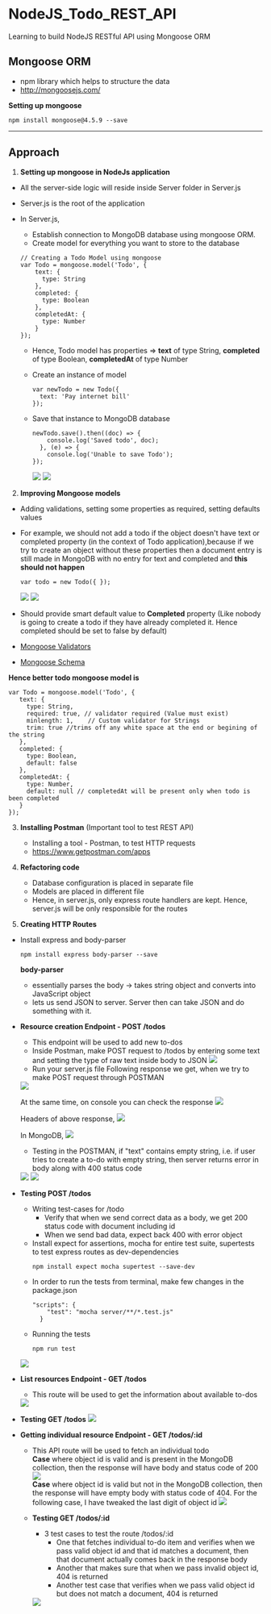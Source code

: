 # NodeJS_Todo_REST_API
Learning to build NodeJS RESTful API using Mongoose ORM
<br>

## Mongoose ORM
- npm library which helps to structure the data
- http://mongoosejs.com/

**Setting up mongoose** <br>

```
npm install mongoose@4.5.9 --save
```

<hr>

## Approach

1. **Setting up mongoose in NodeJs application**

- All the server-side logic will reside inside Server folder in Server.js
- Server.js is the root of the application
- In Server.js, 
  - Establish connection to MongoDB database using mongoose ORM.
  - Create model for everything you want to store to the database
  
  ```
  // Creating a Todo Model using mongoose
  var Todo = mongoose.model('Todo', {
      text: {
        type: String
      },
      completed: {
        type: Boolean
      },
      completedAt: {
        type: Number
      }
  });
  ```
  - Hence, Todo model has properties => **text** of type String, **completed** of type Boolean, **completedAt** of type Number 
  - Create an instance of model
    ```
    var newTodo = new Todo({
      text: 'Pay internet bill'
    });
    ```
  - Save that instance to MongoDB database
    ```
    newTodo.save().then((doc) => {
        console.log('Saved todo', doc);
      }, (e) => {
        console.log('Unable to save Todo');
    });
    ```
 
     <img src = "https://github.com/patilankita79/NodeJS_Todo_REST_API/blob/master/Screenshots/1_SavingInstanceToDB_1.png">
     <img src = "https://github.com/patilankita79/NodeJS_Todo_REST_API/blob/master/Screenshots/2_SavingInstanceToDB_2.png" >
  
 2. **Improving Mongoose models**
   - Adding validations, setting some properties as required, setting defaults values
   - For example, 
     we should not add a todo if the object doesn't have text or completed property (in the context of Todo application),because if we try to create an object without these properties then a document entry is still made in MongoDB with no entry for text and completed and **this should not happen**
     
     ```
     var todo = new Todo({ });
     ```
     <img src = "https://github.com/patilankita79/NodeJS_Todo_REST_API/blob/master/Screenshots/4_ImprovingMongooseModel_2.png">
     <img src = "https://github.com/patilankita79/NodeJS_Todo_REST_API/blob/master/Screenshots/3_ImprovingMongooseModel_2.jpg" >
     
   - Should provide smart default value to **Completed** property (Like nobody is going to create a todo if they have already completed it. Hence completed should be set to false by default)
   
  - <a href = "http://mongoosejs.com/docs/validation.html">Mongoose Validators</a>
  - <a href = "http://mongoosejs.com/docs/guide.html">Mongoose Schema</a>
   
   **Hence better todo mongoose model is**
   
   ```
   var Todo = mongoose.model('Todo', {
      text: {
        type: String,
        required: true, // validator required (Value must exist)
        minlength: 1,    // Custom validator for Strings
        trim: true //trims off any white space at the end or begining of the string
      },
      completed: {
        type: Boolean,
        default: false
      },
      completedAt: {
        type: Number,
        default: null // completedAt will be present only when todo is been completed
      }
   });
   ```
   
 3. **Installing Postman** (Important tool to test REST API)
    
    - Installing a tool - Postman, to test HTTP requests 
    - https://www.getpostman.com/apps
    
 4. **Refactoring code**
    - Database configuration is placed in separate file
    - Models are placed in different file
    - Hence, in server.js, only express route handlers are kept. Hence, server.js will be only responsible for the routes
    
 5. **Creating HTTP Routes**
  
  - Install express and body-parser
  
    ```
    npm install express body-parser --save
    ```
    
    **body-parser**
    - essentially parses the body -> takes string object and converts into JavaScript object 
    - lets us send JSON to server. Server then can take JSON and do something with it.
    
  - **Resource creation Endpoint - POST /todos**
    - This endpoint will be used to add new to-dos
    - Inside Postman, make POST request to /todos by entering some text and setting the type of raw text inside body to JSON
      <img src = "https://github.com/patilankita79/NodeJS_Todo_REST_API/blob/master/Screenshots/5_Inked5_POST_1_LI.jpg">
    - Run your server.js file
    Following response we get, when we try to make POST request through POSTMAN
    <img src = "https://github.com/patilankita79/NodeJS_Todo_REST_API/blob/master/Screenshots/6_Inked6_POST_Response_2_LI.jpg">
    
    At the same time, on console you can check the response
    <img src = "https://github.com/patilankita79/NodeJS_Todo_REST_API/blob/master/Screenshots/5_POST_2.png">
    
    Headers of above response,
    <img src = "https://github.com/patilankita79/NodeJS_Todo_REST_API/blob/master/Screenshots/6_Inked_POST_headers.jpg">
    
    In MongoDB,
    <img src="https://github.com/patilankita79/NodeJS_Todo_REST_API/blob/master/Screenshots/7_POST_MongoDb_3.png">
   
    
    - Testing in the POSTMAN, if "text" contains empty string, i.e. if user tries to create a to-do with empty string, then server returns error in body along with 400 status code
     <img src = "https://github.com/patilankita79/NodeJS_Todo_REST_API/blob/master/Screenshots/InkedPOST_empty.jpg">
    <img src = "https://github.com/patilankita79/NodeJS_Todo_REST_API/blob/master/Screenshots/POST_emptystring.png">
    
    <br>
  - **Testing POST /todos**
    - Writing test-cases for /todo
      - Verify that when we send correct data as a body, we get 200 status code with document including id 
      - When we send bad data, expect back 400 with error object
    - Install expect for assertions, mocha for entire test suite, supertests to test express routes as dev-dependencies
      ```
      npm install expect mocha supertest --save-dev
      ```
    - In order to run the tests from terminal, make few changes in the package.json
      ```
      "scripts": {
          "test": "mocha server/**/*.test.js"
        }
      ```
    - Running the tests
      ```
      npm run test
      ```
     <img src = "https://github.com/patilankita79/NodeJS_Todo_REST_API/blob/master/Screenshots/testing_POST.png">
     
  - **List resources Endpoint - GET /todos**
    - This route will be used to get the information about available to-dos 
    <img src = "https://github.com/patilankita79/NodeJS_Todo_REST_API/blob/master/Screenshots/GET_POSTMAN.png">
    
  - **Testing GET /todos**
    <img src = "https://github.com/patilankita79/NodeJS_Todo_REST_API/blob/master/Screenshots/testing_GET.png">
    
  - **Getting individual resource Endpoint - GET /todos/:id**
    - This API route will be used to fetch an individual todo<br>
      **Case** where object id is valid and is present in the MongoDB collection, then the response will have body and status code of 200
      <img src = "https://github.com/patilankita79/NodeJS_Todo_REST_API/blob/master/Screenshots/getTodoWithID_1.jpg"><br>
      **Case** where object id is valid but not in the MongoDB collection, then the response will have empty body with status code of 404.
      For the following case, I have tweaked the last digit of object id
      <img src = "https://github.com/patilankita79/NodeJS_Todo_REST_API/blob/master/Screenshots/getTodoWithID_2.jpg">
      
     - **Testing GET /todos/:id**
        - 3 test cases to test the route /todos/:id
          - One that fetches individual to-do item and verifies when we pass valid object id and that id matches a document, then that document actually comes back in the response body
          - Another that makes sure that when we pass invalid object id, 404 is returned
          - Another test case that verifies when we pass valid object id but does not match a document, 404 is returned
          
        <img src = "https://github.com/patilankita79/NodeJS_Todo_REST_API/blob/master/Screenshots/testCaseGetTodoID.jpg">
         
